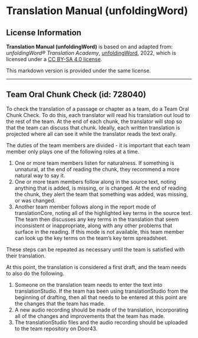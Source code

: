 # Translation Manual (unfoldingWord)

## License Information

**Translation Manual (unfoldingWord)** is based on and adapted from: _unfoldingWord® Translation Academy_, [unfoldingWord](https://unfoldingword.org/utw), 2022, which is licensed under a [CC BY-SA 4.0 license](https://creativecommons.org/licenses/by-sa/4.0/legalcode.en).

This markdown version is provided under the same license.



--------------------------------

## Team Oral Chunk Check (id: 728040)

To check the translation of a passage or chapter as a team, do a Team Oral Chunk Check. To do this, each translator will read his translation out loud to the rest of the team. At the end of each chunk, the translator will stop so that the team can discuss that chunk. Ideally, each written translation is projected where all can see it while the translator reads the text orally.

The duties of the team members are divided \- it is important that each team member only plays one of the following roles at a time.

1. One or more team members listen for naturalness. If something is unnatural, at the end of reading the chunk, they recommend a more natural way to say it.
2. One or more team members follow along in the source text, noting anything that is added, is missing, or is changed. At the end of reading the chunk, they alert the team that something was added, was missing, or was changed.
3. Another team member follows along in the report mode of translationCore, noting all of the highlighted key terms in the source text. The team then discusses any key terms in the translation that seem inconsistent or inappropriate, along with any other problems that surface in the reading. If this mode is not available, this team member can look up the key terms on the team’s key term spreadsheet.

These steps can be repeated as necessary until the team is satisfied with their translation.

At this point, the translation is considered a first draft, and the team needs to also do the following.

1. Someone on the translation team needs to enter the text into translationStudio. If the team has been using translationStudio from the beginning of drafting, then all that needs to be entered at this point are the changes that the team has made.
2. A new audio recording should be made of the translation, incorporating all of the changes and improvements that the team has made.
3. The translationStudio files and the audio recording should be uploaded to the team repository on Door43\.


